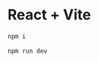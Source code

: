 <!--
 * @Author: huhaibiao
 * @Date: 2024-12-01 22:27:09
 * @description:
-->
# React + Vite
```sh
npm i
```

```sh
npm run dev
```
